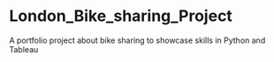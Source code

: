 # London_Bike_sharing_Project
A portfolio project about bike sharing to showcase skills in Python and Tableau
